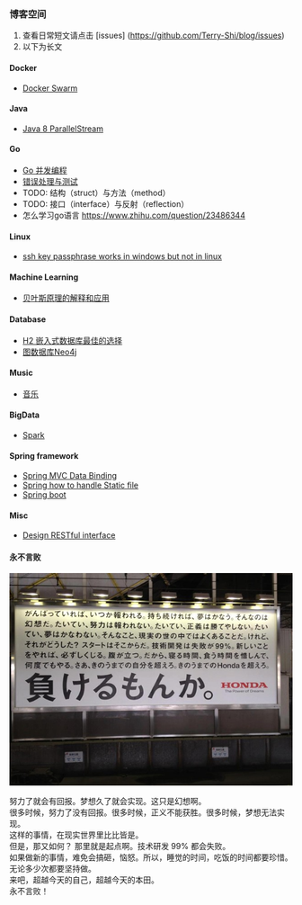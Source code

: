 ### 博客空间  
1. 查看日常短文请点击 [issues] (https://github.com/Terry-Shi/blog/issues)
2. 以下为长文

#### Docker
  - [Docker Swarm](docker/Docker_Swarm.md)

#### Java
  - [Java 8 ParallelStream](java/Java8-ParallelStream.md)

#### Go
  - [Go 并发编程](go/go_concurrent_programming.md)
  - [错误处理与测试](go/error_and_exception_handling.md)
  - TODO: 结构（struct）与方法（method）
  - TODO: 接口（interface）与反射（reflection）
  - 怎么学习go语言 https://www.zhihu.com/question/23486344
#### Linux
  - [ssh key passphrase works in windows but not in linux](linux/ssh_key_passphrase.md)
  
#### Machine Learning
  - [贝叶斯原理的解释和应用](machinelearning/NaiveBayesian.md)

#### Database
  - [H2 嵌入式数据库最佳的选择](database/H2.md)
  - [图数据库Neo4j](database/Neo4j.md)

#### Music
  - [音乐](music/Music.md)

#### BigData
  - [Spark](bigdata/Spark.md)

#### Spring framework
  - [Spring MVC Data Binding](spring/Spring-MVC-handle-static-file.md)
  - [Spring how to handle Static file](spring/Spring-MVC-data-binding.md)
  - [Spring boot](spring/Spring-Boot.md)

#### Misc
  - [Design RESTful interface](java/Design-RESTful-interface.md)
  
#### 永不言败
 ![image](https://github.com/Terry-Shi/blog/raw/master/photo/makerumonnka_2.jpg)  
 
努力了就会有回报。梦想久了就会实现。这只是幻想啊。  
很多时候，努力了没有回报。很多时候，正义不能获胜。很多时候，梦想无法实现。  
这样的事情，在现实世界里比比皆是。  
但是，那又如何？ 那里就是起点啊。技术研发 99% 都会失败。  
如果做新的事情，难免会搞砸，恼怒。所以，睡觉的时间，吃饭的时间都要珍惜。无论多少次都要坚持做。  
来吧，超越今天的自己，超越今天的本田。  
永不言败！  


